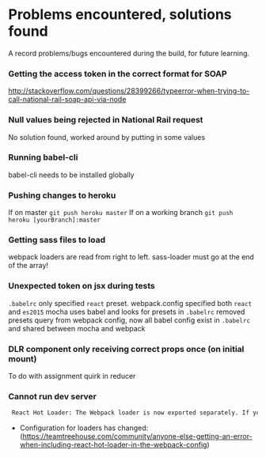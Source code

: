 # Problems encountered, solutions found

A record problems/bugs encountered during the build, for future learning.

### Getting the access token in the correct format for SOAP
http://stackoverflow.com/questions/28399266/typeerror-when-trying-to-call-national-rail-soap-api-via-node

### Null values being rejected in National Rail request
 No solution found, worked around by putting in some values

### Running babel-cli
babel-cli needs to be installed globally

### Pushing changes to heroku
If on master
`git push heroku master`
If on a working branch
`git push heroku [yourBranch]:master`

### Getting sass files to load
webpack loaders are read from right to left.  sass-loader must go at the end of the array!

### Unexpected token on jsx during tests
`.babelrc` only specified `react` preset.
webpack.config specified both `react` and `es2015`
mocha uses babel and looks for presets in `.babelrc`
removed presets query from webpack config, now all babel config exist in `.babelrc` and shared between mocha and webpack

### DLR component only receiving correct props once (on initial mount)
To do with assignment quirk in reducer


### Cannot run dev server
```bash
 React Hot Loader: The Webpack loader is now exported separately. If you use Babel, we recommend that you remove "react-hot-loader" from the "loaders" section of your Webpack configuration altogether...
```
* Configuration for loaders has changed: (https://teamtreehouse.com/community/anyone-else-getting-an-error-when-including-react-hot-loader-in-the-webpack-config)
